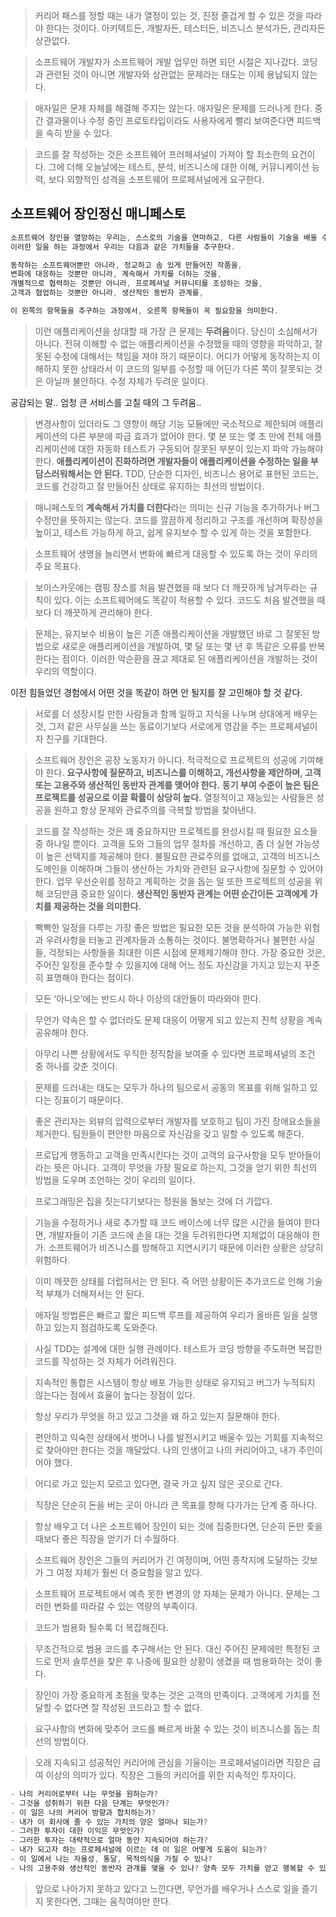 > 커리어 패스를 정할 때는 내가 열정이 있는 것, 진정 즐겁게 할 수 있은 것을 따라야 한다는 것이다. 아키텍트든, 개발자든, 테스터든, 비즈니스 분석가든, 관리자든 상관없다.

> 소프트웨어 개발자가 소프트웨어 개발 업무만 하면 되던 시절은 지나갔다. 코딩과 관련된 것이 아니면 개발자와 상관없는 문제라는 태도는 이제 용납되지 않는다.

> 애자일은 문제 자체를 해결해 주지는 않는다. 애자일은 문제를 드러나게 한다. 중간 결과물이나 수정 중인 프로토타입이라도 사용자에게 빨리 보여준다면 피드백을 속히 받을 수 있다.

> 코드를 잘 작성하는 것은 소프트웨어 프러페셔널이 가져야 할 최소한의 요건이다. 그에 더해 오늘날에는 테스트, 분석, 비즈니스에 대한 이해, 커뮤니케이션 능력, 보다 외향적인 성격을 소프트웨어 프로페셔널에게 요구한다.

## 소프트웨어 장인정신 매니페스토

```jsx
소프트웨어 장인을 열망하는 우리는, 스스로의 기술을 연마하고, 다른 사람들이 기술을 배울 수 있도록 도움으로써 프로페셔널 소프트웨어 개발의 수준을 높인다.
이러한 일을 하는 과정에서 우리는 다음과 같은 가치들을 추구한다.

동작하는 소프트웨어뿐만 아니라, 정교하고 솜 있게 만들어진 작품을,
변화에 대응하는 것뿐만 아니라, 계속해서 가치를 더하는 것을,
개별적으로 협력하는 것뿐만 아니라, 프로페셔널 커뮤니티를 조성하는 것을,
고객과 협업하는 것뿐만 아니라, 생산적인 동반자 관계를,

이 왼쪽의 항목들을 추구하는 과정에서, 오른쪽 항목들이 꼭 필요함을 의미한다.
```

> 이런 애플리케이션을 상대할 때 가장 큰 문제는 **두려움**이다. 당신이 소심해서가 아니다. 전혀 이해할 수 없는 애플리케이션을 수정했을 때의 영향을 파악하고, 잘못된 수정에 대해서는 책임을 져야 하기 때문이다. 어디가 어떻게 동작하는지 이해하지 못한 상태라서 이 코드의 일부를 수정할 때 어딘가 다른 쪽이 잘못되는 것은 아닐까 불안하다. 수정 자체가 두려운 일이다.

공감되는 말.. 엄청 큰 서비스를 고칠 때의 그 두려움..

> 변경사항이 있더라도 그 영향이 해당 기능 모듈에만 국소적으로 제한되며 애플리케이션의 다른 부분에 파급 효과가 없어야 한다. 몇 분 또는 몇 초 만에 전체 애플리케이션에 대한 자동화 테스트가 구동되어 잘못된 부분이 있는지 파악 가능해야 한다. **애플리케이션이 진화하려면 개발자들이 애플리케이션을 수정하는 일을 부담스러워해서는 안 된다.** TDD, 단순한 디자인, 비즈니스 용어로 표현된 코드는, 코드를 건강하고 잘 만들어진 상태로 유지하는 최선의 방법이다.

> 매니페스토의 **계속해서 가치를 더한다**라는 의미는 신규 기능을 추가하거나 버그 수정만을 뜻하지는 않는다. 코드를 깔끔하게 정리하고 구조를 개선하며 확장성을 높이고, 테스트 가능하게 하고, 쉽게 유지보수 할 수 있게 하는 것을 포함한다.

> 소프트웨어 생명을 늘리면서 변화에 빠르게 대응할 수 있도록 하는 것이 우리의 주요 목표다.

> 보이스카웃에는 캠핑 장소를 처음 발견했을 때 보다 더 깨끗하게 남겨두라는 규칙이 있다. 이는 소프트웨어에도 똑같이 적용할 수 있다. 코드도 처음 발견했을 때보다 더 깨끗하게 관리해야 한다.

> 문제는, 유지보수 비용이 높은 기존 애플리케이션을 개발했던 바로 그 잘못된 방법으로 새로운 애플리케이션을 개발하여, 몇 달 또는 몇 년 후 똑같은 오류를 반복한다는 점이다. 이러한 악순환을 끊고 제대로 된 애플리케이션을 개발하는 것이 우리의 역할이다.

이전 힘들었던 경험에서 어떤 것을 똑같이 하면 안 될지를 잘 고민해야 할 것 같다.

> 서로를 더 성장시킬 만한 사람들과 함께 일하고 지식을 나누며 상대에게 배우는 것, 그저 같은 사무실을 쓰는 동료이기보다 서로에게 영감을 주는 프로페셔널이자 친구를 기대한다.

> 소프트웨어 장인은 공장 노동자가 아니다. 적극적으로 프로젝트의 성공에 기여해야 한다. **요구사항에 질문하고, 비즈니스를 이해하고, 개선사항을 제안하며, 고객 또는 고용주와 생산적인 동반자 관계를 맺어야 한다.** **동기 부여 수준이 높은 팀은 프로젝트를 성공으로 이끌 확률이 상당히 높다.** 열정적이고 재능있는 사람들은 성공을 원하고 항상 문제와 관료주의를 극복할 방법을 찾아낸다.

> 코드를 잘 작성하는 것은 꽤 중요하지만 프로젝트를 완성시킬 때 필요한 요소들 중 하나일 뿐이다. 고객을 도와 그들의 업무 절차를 개선하고, 좀 더 실현 가능성이 높은 선택지를 제공해야 한다. 불필요한 관료주의를 없애고, 고객의 비즈니스 도메인을 이해하며 그들이 생산하는 가치와 관련된 요구사항에 질문할 수 있어야 한다. 업무 우선순위를 정하고 계획하는 것을 돕는 일 또한 프로젝트의 성공을 위해 코딩만큼 중요한 일이다. **생산적인 동반자 관계는 어떤 순간이든 고객에게 가치를 제공하는 것을 의미한다.**

> 빡빡한 일정을 다루는 가장 좋은 방법은 필요한 모든 것을 분석하여 가능한 위험과 우려사항을 터놓고 관계자들과 소통하는 것이다. 불명확하거나 불편한 사실들, 걱정되는 사항들을 최대한 이른 시점에 문제제기해야 한다. 가장 중요한 것은, 주어진 일정을 준수할 수 있을지에 대해 어느 정도 자신감을 가지고 있는지 꾸준히 표명해야 한다는 점이다.

> 모든 ‘아니오’에는 반드시 하나 이상의 대안들이 따라와야 한다.

> 무언가 약속은 할 수 없더라도 문제 대응이 어떻게 되고 있는지 진척 상황을 계속 공유해야 한다.

> 아무리 나쁜 상황에서도 우직한 정직함을 보여줄 수 있다면 프로페셔널의 조건 중 하나를 갖춘 것이다.

> 문제를 드러내는 태도는 모두가 하나의 팀으로서 공동의 목표를 위해 일하고 있다는 징표이기 때문이다.

> 좋은 관리자는 외뷰의 압력으로부터 개발자를 보호하고 팀이 가진 장애요소들을 제거한다. 팀원들이 편안한 마음으로 자신감을 갖고 일할 수 있도록 해준다.

> 프로답게 행동하고 고객을 만족시킨다는 것이 고객의 요구사항을 모두 받아들이라는 뜻은 아니다. 고객이 무엇을 가장 필요로 하는지, 그것을 얻기 위한 최선의 방법을 도우며 조언하는 것이 우리의 일이다.

> 프로그래밍은 집을 짓는다기보다는 정원을 돌보는 것에 더 가깝다.

> 기능을 수정하거나 새로 추가할 때 코드 베이스에 너무 많은 시간을 들여야 한다면, 개발자들이 기존 코드에 손을 대는 것을 두려워한다면 지체없이 대응해야 한가. 소프트웨어가 비즈니스를 방해하고 지연시키기 때문에 이러한 상황은 상당히 위험하다.

> 이미 깨끗한 상태를 더럽혀서는 안 된다. 즉 어떤 상황이든 추가코드로 인해 기술적 부채가 더해져서는 안 된다.

> 애자일 방법론은 빠르고 짧은 피드백 루프를 제공하여 우리가 올바른 일을 실행하고 있는지 점검하도록 도와준다.

> 사실 TDD는 설계에 대한 실행 관례이다. 테스트가 코딩 방향을 주도하면 복잡한 코드를 작성하는 것 자체가 어려워진다.

> 지속적인 통합은 시스템이 항상 배포 가능한 상태로 유지되고 버그가 누적되지 않는다는 점에서 효율이 높다는 장점이 있다.

> 항상 우리가 무엇을 하고 있고 그것을 왜 하고 있는지 질문해야 한다.

> 편안하고 익숙한 상태에서 벗어나 나를 발전시키고 배울수 있는 기회를 지속적으로 찾아야만 한다는 것을 깨달았다. 나의 인생이고 나의 커리어아고, 내가 주인이어야 했다.

> 어디로 가고 있는지 모르고 있다면, 결국 가고 싶지 않은 곳으로 간다.

> 직장은 단순히 돈을 버는 곳이 아니라 큰 목표를 향해 다가가는 단계 중 하나다.

> 항상 배우고 더 나은 소프트웨어 장인이 되는 것에 집중한다면, 단순히 돈만 좇을 때보다 좋은 직장을 얻기가 더 수월하다.

> 소프트웨어 장인은 그들의 커리어가 긴 여정이며, 어떤 종착지에 도달하는 갓보가 그 여정 자체가 훨씬 더 중요함을 알고 있다.

> 소프트웨어 프로젝트애서 예측 못한 변경의 양 자체는 문제가 아니다. 문제는 그러한 변화를 따라갈 수 있는 역량의 부족이다.

> 코드가 범용화 될수록 더 복잡해진다.

> 무조건적으로 범용 코드를 추구해서는 안 된다. 대신 주어진 문제에만 특정된 코드로 먼저 솔루션을 찾은 후 나중에 필요한 상황이 생겼을 때 범용화하는 것이 좋다.

> 장인이 가장 중요하게 초점을 맞추는 것은 고객의 만족이다. 고객에게 가치를 전달할 수 없다면 잘 작성된 코드라고 할 수 없다.

> 요구사항의 변화에 맞추어 코드를 빠르게 바꿀 수 있는 것이 비즈니스를 돕는 최선의 방법이다.

> 오래 지속되고 성공적인 커리어에 관심을 기울이는 프로페셔널이라면 직장은 급여 이상의 의미가 있다. 직장은 그들의 커리어를 위한 지속적인 투자이다.

```jsx
- 나의 커리어로부터 나는 무엇을 원하는가?
- 그것을 성취하기 위한 다음 단계는 무엇인가?
- 이 일은 나의 커리어 방향과 합치하는가?
- 내가 이 회사애 줄 수 있는 가치의 양은 얼마나 되는가?
- 그러한 투자이 대한 이익은 무엇인가?
- 그러한 투자는 대략적으로 얼마 동안 지속되어야 하는가?
- 내가 되고자 하는 프로페셔널에 이르는 데 이 일은 어떻게 도움이 되는가?
- 이 일에서 나는 자율성, 통달, 목적의식을 가질 수 있나?
- 나의 고용주와 생산적인 동반자 관걔를 맺을 수 있나? 양측 모두 가치를 얻고 행복할 수 있나?
```

> 앞으로 나아가지 못하고 있다고 느낀다면, 무언가를 배우거나 스스로 일을 즐기지 못한다면, 그때는 움직여야만 한다.
